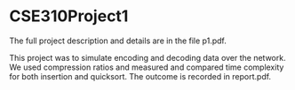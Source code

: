 # CSE310Project1
The full project description and details are in the file p1.pdf.

This project was to simulate encoding and decoding data over the network. 
We used compression ratios and measured and compared time complexity for both insertion and quicksort. 
The outcome is recorded in report.pdf.
